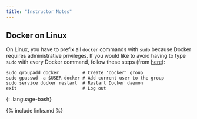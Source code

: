 ```yaml
---
title: "Instructor Notes"
---
```


## Docker on Linux

On Linux, you have to prefix all `docker` commands with `sudo` because Docker requires
administrative privileges. If you would like to avoid having to type `sudo` with every Docker
command, follow these steps (from [here][docker-postinstall]):

~~~
sudo groupadd docker         # Create 'docker' group
sudo gpasswd -a $USER docker # Add current user to the group
sudo service docker restart  # Restart Docker daemon
exit                         # Log out
~~~
{: .language-bash}

[docker-postinstall]: https://docs.docker.com/install/linux/linux-postinstall/

{% include links.md %}
